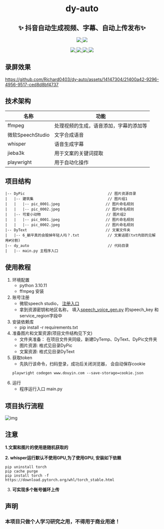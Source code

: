 
<h1 align="center">dy-auto</h1>

<p align="center"><h2 align="center">✨ 抖音自动生成视频、字幕、自动上传发布✨</h2></p>
<p align="center">
<a href="https://github.com/Richard0403/dy-auto/dy-auto/LICENSE">
<img src="https://img.shields.io/badge/license-MIT-blue.svg">
</a>
<a href="https://github.com/Richard0403/dy-auto">
<img src="https://img.shields.io/badge/python-v3.10.11-orange">
</a></p>
<p align="center">
<a href="https://github.com/Richard0403/dy-auto">
<img src="https://img.shields.io/github/stars/Richard0403/dy-auto?style=social">
</a>
<a href="https://github.com/Richard0403/dy-auto">
<img src="https://img.shields.io/github/forks/Richard0403/dy-auto?style=social">
</a>
<a href="https://github.com/Richard0403/dy-auto">
<img src="https://img.shields.io/github/issues/Richard0403/dy-auto?style=social">
</a>
<a href="https://github.com/Richard0403/dy-auto">
<img src="https://img.shields.io/github/issues-closed/Richard0403/dy-auto?style=social">
</a></p>

## 录屏效果

https://github.com/Richard0403/dy-auto/assets/14147304/21400a42-9296-4956-9517-ced8d8bf4737

## 技术架构
| 名称             | 功能                  |
|----------------|---------------------|
| ffmpeg         | 处理视频的生成，语音添加，字幕的添加等 | 
| 微软SpeechStudio | 文字合成语音              |
| whisper        | 语音生成字幕              |
| jieba3k    | 用于文案的关键词提取          |
| playwright    | 用于自动化操作             |

## 项目结构


```
|-- DyPic                                      // 图片资源目录
|   |-- 建筑集                                  // 图片组1
|   |   |-- pic_0001.jpeg                     // 图片命名规则
|   |   |-- pic_0002.jpeg                     // 图片命名规则
|   |-- 可爱小动物                              // 图片组2
|   |   |-- pic_0001.jpeg                     // 图片命名规则
|   |   |-- pic_0002.jpeg                     // 图片命名规则
|-- DyText                                    // 文案文件夹
|   |-- 6_躺平真的会毁掉年轻人吗？.txt             // 文案话题(txt内部的见解用#分割)
|-- dy_auto                                    // 代码目录
|   |-- main.py 主程序入口
```
## 使用教程

1. 环境配置
    * python 3.10.11
    * ffmpeg 安装
2. 账号注册 
    * 微软speech studio， [注册入口](https://speech.microsoft.com/portal)
    * 拿到资源密钥和地区名称， 填入[speech_voice_gen.py](speech_voice_gen.py) 的speech_key 和 service_region字段中
3. 安装依赖库
   * pip install -r requirements.txt
4. 准备图片和文案资源(项目文件结构见下文)
   * 文件夹准备： 在项目文件夹同级，新建DyTemp、DyText、DyPic文件夹
   * 图片资源: 格式见目录DyPic
   * 文案资源: 格式见目录DyText
5. 获取token
   * 先执行该命令，扫码登录，成功后关闭浏览器， 会自动保存cookie
   ```
   playwright codegen www.douyin.com --save-storage=cookie.json
   ``` 
5. 运行
   * 程序运行入口 main.py



## 项目执行流程
![img](https://github.com/Richard0403/dy-auto/assets/14147304/1101bc20-4d80-4a6f-9103-babfe5982299)

## 注意 
**1.文案和图片的使用是随机获取的**

**2. whisper运行默认不使用GPU,为了使用GPU, 安装如下依赖**
```
pip uninstall torch 
pip cache purge 
pip install torch -f https://download.pytorch.org/whl/torch_stable.html
```
3. **可实现多个账号循环上传**

## 声明
<h3>本项目只做个人学习研究之用，不得用于商业用途！</h3>
